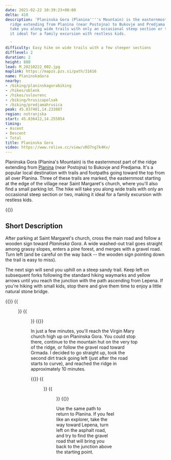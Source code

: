 ```yaml
---
date: 2021-02-22 10:39:23+00:00
delta: 410
description: 'Planinska Gora (Planina''''s Mountain) is the easternmost part of the
  ridge extending from Planina (near Postojna) to Bukovje and Predjama. The hike will
  take you along wide trails with only an occasional steep section or two, making
  it ideal for a family excursion with restless kids.

  '
difficulty: Easy hike on wide trails with a few steeper sections
difflevel: 2
duration: 2
height: 880
lead: M_20210222_002.jpg
maplink: https://mapzs.pzs.si/path/31616
name: PlaninskaGora
nearby:
- /biking/planinskagorabiking
- /hikes/oblenk
- /hikes/svlovrenc
- /biking/hrusicapolsak
- /biking/predjamahrusica
peak: 45.837401,14.233887
region: notranjska
start: 45.836412,14.255054
timing:
- Ascent
- Descent
- Total
title: Planinska Gora
video: https://www.relive.cc/view/vRO7ng7k4Kv/
---
```

Planinska Gora (Planina's Mountain) is the easternmost part of the ridge extending from [Planina](https://en.wikipedia.org/wiki/Planina,_Postojna) (near Postojna) to Bukovje and Predjama. It's a popular local destination with trails and footpaths going toward the top from all over Planina. Three of these trails are marked, the easternmost starting at the edge of the village near Saint Margaret's church, where you'll also find a small parking lot. The hike will take you along wide trails with only an occasional steep section or two, making it ideal for a family excursion with restless kids.

{{<hike-details title="Facts First">}}

## Short Description

After parking at Saint Margaret's church, cross the main road and follow a wooden sign toward *Planinska Gora*. A wide washed-out trail goes straight among grassy slopes, enters a pine forest, and merges with a gravel road. Turn left (and be careful on the way back -- the wooden sign pointing down the trail is easy to miss).

The next sign will send you uphill on a steep sandy trail. Keep left on subsequent forks following the standard hiking waymarks and yellow arrows until you reach the junction with the path ascending from Lepena. If you're hiking with small kids, stop there and give them time to enjoy a little natural stone bridge.

{{<gallery>}}
{{<figure src="M_20210222_001.jpg">}}
{{<figure src="M_20210222_003.jpg">}}
{{</gallery>}}

In just a few minutes, you'll reach the Virgin Mary church high up on Planinska Gora. You could stop there, continue to the mountain hut on the very top of the ridge, or follow the gravel road toward Grmada. I decided to go straight up, took the second dirt track going left (just after the road starts to curve), and reached the ridge in approximately 10 minutes.

{{<gallery>}}
{{<figure src="M_20210222_004.jpg">}}
{{<figure src="M_20210222_005.jpg">}}
{{</gallery>}}

Use the same path to return to Planina. If you feel like an explorer, take the way toward Lepena, turn left on the asphalt road, and try to find the gravel road that will bring you back to the junction above the starting point.

